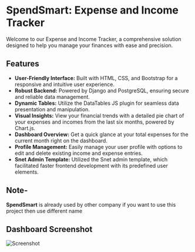 # SpendSmart: Expense and Income Tracker

Welcome to our Expense and Income Tracker, a comprehensive solution designed to help you manage your finances with ease and precision.

## Features

-   **User-Friendly Interface:** Built with HTML, CSS, and Bootstrap for a responsive and intuitive user experience.
-   **Robust Backend:** Powered by Django and PostgreSQL, ensuring secure and reliable data management.
-   **Dynamic Tables:** Utilize the DataTables JS plugin for seamless data presentation and manipulation.
-   **Visual Insights:** View your financial trends with a detailed pie chart of your expenses and incomes from the last six months, powered by Chart.js.
-   **Dashboard Overview:** Get a quick glance at your total expenses for the current month right on the dashboard.
-   **Profile Management:** Easily manage your user profile with options to edit and delete existing income and expense entries.
-   **Snet Admin Template:** Utilized the Snet admin template, which facilitated faster frontend development with its predefined user elements.

## Note-

**SpendSmart** is already used by other company if you want to use this project then use different name

## Dashboard Screenshot

![Screenshot](Dashboard.png)

